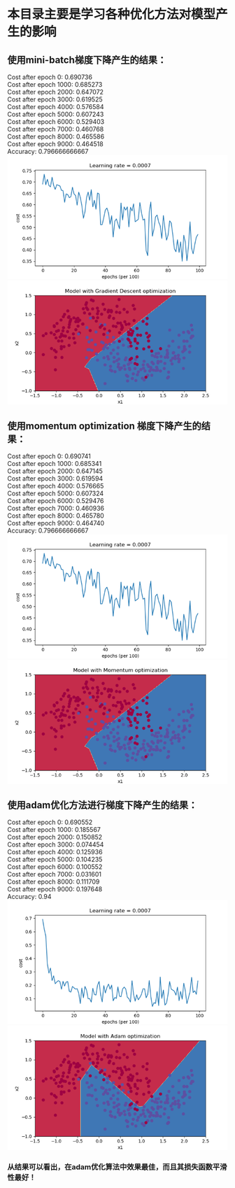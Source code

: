 # 本目录主要是学习各种优化方法对模型产生的影响
## 使用mini-batch梯度下降产生的结果：
Cost after epoch 0: 0.690736<br>
Cost after epoch 1000: 0.685273<br>
Cost after epoch 2000: 0.647072<br>
Cost after epoch 3000: 0.619525<br>
Cost after epoch 4000: 0.576584<br>
Cost after epoch 5000: 0.607243<br>
Cost after epoch 6000: 0.529403<br>
Cost after epoch 7000: 0.460768<br>
Cost after epoch 8000: 0.465586<br>
Cost after epoch 9000: 0.464518<br>
Accuracy: 0.796666666667<br>
![](https://github.com/Anosy/Ng_DL/blob/master/2_2_optimization/picture/mini_batch_cost.png)<br>
![](https://github.com/Anosy/Ng_DL/blob/master/2_2_optimization/picture/minibatch_class.png)<br>
## 使用momentum optimization 梯度下降产生的结果：
Cost after epoch 0: 0.690741<br>
Cost after epoch 1000: 0.685341<br>
Cost after epoch 2000: 0.647145<br>
Cost after epoch 3000: 0.619594<br>
Cost after epoch 4000: 0.576665<br>
Cost after epoch 5000: 0.607324<br>
Cost after epoch 6000: 0.529476<br>
Cost after epoch 7000: 0.460936<br>
Cost after epoch 8000: 0.465780<br>
Cost after epoch 9000: 0.464740<br>
Accuracy: 0.796666666667<br>
![](https://github.com/Anosy/Ng_DL/blob/master/2_2_optimization/picture/moment_cost.png)<br>
![](https://github.com/Anosy/Ng_DL/blob/master/2_2_optimization/picture/moment_class.png)<br>
## 使用adam优化方法进行梯度下降产生的结果：
Cost after epoch 0: 0.690552<br>
Cost after epoch 1000: 0.185567<br>
Cost after epoch 2000: 0.150852<br>
Cost after epoch 3000: 0.074454<br>
Cost after epoch 4000: 0.125936<br>
Cost after epoch 5000: 0.104235<br>
Cost after epoch 6000: 0.100552<br>
Cost after epoch 7000: 0.031601<br>
Cost after epoch 8000: 0.111709<br>
Cost after epoch 9000: 0.197648<br>
Accuracy: 0.94<br>
![](https://github.com/Anosy/Ng_DL/blob/master/2_2_optimization/picture/adam_cost.png)<br>
![](https://github.com/Anosy/Ng_DL/blob/master/2_2_optimization/picture/adam_class.png)<br>
### 从结果可以看出，在adam优化算法中效果最佳，而且其损失函数平滑性最好！

